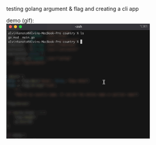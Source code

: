 testing golang argument & flag and creating a cli app

demo (gif):<br>
<img src="./App.gif" width="75%"/>


